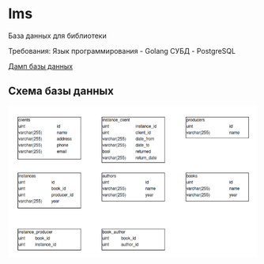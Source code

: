 # lms
База данных для библиотеки

Требования:
Язык программирования - Golang
СУБД - PostgreSQL

[Дамп базы данных](https://github.com/TretyakovArtem/lms/blob/master/dump-library-202004020334.sql)

## Схема базы данных

![Схема базы данных](images/2020-04-25_22-32.png)
